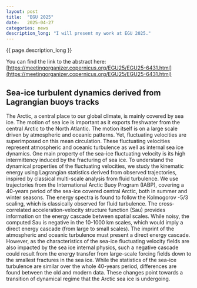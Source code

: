 ```yaml
---
layout: post
title:  "EGU 2025"
date:   2025-04-27
categories: news
description_long: "I will present my work at EGU 2025."
---
```


{{ page.description_long }}

You can find the link to the abstract here: [https://meetingorganizer.copernicus.org/EGU25/EGU25-6431.html](https://meetingorganizer.copernicus.org/EGU25/EGU25-6431.html)

## Sea-ice turbulent dynamics derived from Lagrangian buoys tracks

The Arctic, a central place to our global climate, is mainly covered by sea ice. The motion of sea ice is important as it exports freshwater from the central Arctic to the North Atlantic. The motion itself is on a large scale driven by atmospheric and oceanic patterns. Yet, fluctuating velocities are superimposed on this mean circulation. These fluctuating velocities represent atmospheric and oceanic turbulence as well as internal sea ice dynamics. One main property of the sea-ice fluctuating velocity is its high intermittency induced by the fracturing of sea ice. To understand the dynamical properties of the fluctuating velocities, we study the kinematic energy using Lagrangian statistics derived from observed trajectories, inspired by classical multi-scale analysis from fluid turbulence. We use trajectories from the International Arctic Buoy Program (IABP), covering a 40-years period of the sea-ice covered central Arctic, both in summer and winter seasons. The energy spectra is found to follow the Kolmogorov -5/3 scaling, which is classically observed for fluid turbulence. The cross-correlated acceleration-velocity structure function (Sau) provides information on the energy cascade between spatial scales. While noisy, the computed Sau is negative in the 10-1000 km scales, which would imply a direct energy cascade (from large to small scales). The imprint of the atmospheric and oceanic turbulence must present a direct energy cascade. However, as the characteristics of the sea-ice fluctuating velocity fields are also impacted by the sea ice internal physics, such a negative cascade could result from the energy transfer from large-scale forcing fields down to the smallest fractures in the sea ice. While the statistics of the sea-ice turbulence are similar over the whole 40-years period, differences are found between the old and modern data. These changes point towards a transition of dynamical regime that the Arctic sea ice is undergoing.
